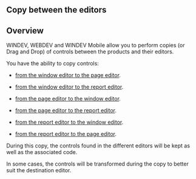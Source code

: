 
## Copy between the editors
			

<a name="NOTE1"></a>
<a name="NOTE1_1"></a>


## Overview
<a name="overview_ELTTEXTE000082"></a>
WINDEV, WEBDEV and WINDEV Mobile allow you to perform copies (or Drag and Drop) of controls between the products and their editors. 

You have the ability to copy controls: 

- [from the window editor to the page editor](../Editeurs/9000138.md). 

- [from the window editor to the report editor](../Editeurs/9000138.md). 

- [from the page editor to the window editor](../Editeurs/9000139.md). 

- [from the page editor to the report editor](../Editeurs/9000139.md). 

- [from the report editor to the window editor](../Editeurs/9000140.md). 

- [from the report editor to the page editor](../Editeurs/9000140.md). 




During this copy, the controls found in the different editors will be kept as well as the associated code. 

In some cases, the controls will be transformed during the copy to better suit the destination editor. 


